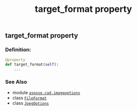 ﻿---
title: target_format property
second_title: Aspose.CAD for Python via .NET API References
description: 
type: docs
weight: 190
url: /aspose.cad.imageoptions/jpegoptions/target_format/
is_root: false
---

## target_format property

### Definition:
```python
@property
def target_format(self):
    ...
```

### See Also
* module [`aspose.cad.imageoptions`](../../)
* class [`FileFormat`](/cad/python-net/aspose.cad/fileformat)
* class [`JpegOptions`](/cad/python-net/aspose.cad.imageoptions/jpegoptions)
